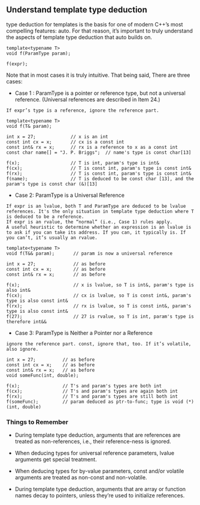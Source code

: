 ## Understand template type deduction
type deduction for templates is the basis for one of modern C++’s most compelling features: auto. For that reason, it’s important to truly understand the aspects of template type deduction that auto builds on. 
```
template<typename T>
void f(ParamType param);

f(expr);  
```
Note that in most cases it is truly intuitive. That being said, 
There are three cases:
* Case 1 : ParamType is a pointer or reference type, but not a universal reference. (Universal references are described in Item 24.)
```
If expr’s type is a reference, ignore the reference part.

template<typename T>
void f(T& param);

int x = 27;             // x is an int
const int cx = x;       // cx is a const int
const int& rx = x;      // rx is a reference to x as a const int
const char name[] = "J. P. Briggs";  // name's type is const char[13]

f(x);                   // T is int, param's type is int&
f(cx);                  // T is const int, param's type is const int&
f(rx);                  // T is const int, param's type is const int&
f(name);                // T is deduced to be const char [13], and the param's type is const char (&)[13]
```
* Case 2: ParamType is a Universal Reference
```
If expr is an lvalue, both T and ParamType are deduced to be lvalue references. It's the only situation in template type deduction where T is deduced to be a reference. 
If expr is an rvalue, the “normal” (i.e., Case 1) rules apply.
A useful heuristic to determine whether an expression is an lvalue is to ask if you can take its address. If you can, it typically is. If you can’t, it’s usually an rvalue. 

template<typename T>
void f(T&& param);       // param is now a universal reference

int x = 27;              // as before
const int cx = x;        // as before
const int& rx = x;       // as before

f(x);                    // x is lvalue, so T is int&, param's type is also int&
f(cx);                   // cx is lvalue, so T is const int&, param's type is also const int&
f(rx);                   // rx is lvalue, so T is const int&, param's type is also const int&
f(27);                   // 27 is rvalue, so T is int, param's type is therefore int&&
```
* Case 3: ParamType is Neither a Pointer nor a Reference
```
ignore the reference part. const, ignore that, too. If it’s volatile, also ignore. 

int x = 27;          // as before
const int cx = x;    // as before
const int& rx = x;   // as before
void someFunc(int, double);

f(x);                // T's and param's types are both int
f(cx);               // T's and param's types are again both int
f(rx);               // T's and param's types are still both int
f(someFunc);         // param deduced as ptr-to-func; type is void (*)(int, double)
```

### Things to Remember
* During template type deduction, arguments that are references are treated as non-references, i.e., their reference-ness is ignored.

* When deducing types for universal reference parameters, lvalue arguments get special treatment.

* When deducing types for by-value parameters, const and/or volatile arguments are treated as non-const and non-volatile.

* During template type deduction, arguments that are array or function names decay to pointers, unless they’re used to initialize references.